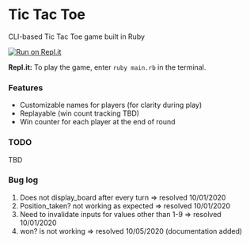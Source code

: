 # Tic Tac Toe
CLI-based Tic Tac Toe game built in Ruby

[![Run on Repl.it](https://repl.it/badge/github/fusakoo/tic-tac-toe)](https://repl.it/github/fusakoo/tic-tac-toe)

**Repl.it:** To play the game, enter `ruby main.rb` in the terminal.

### Features
- Customizable names for players (for clarity during play)
- Replayable (win count tracking TBD)
- Win counter for each player at the end of round

### TODO
TBD

### Bug log
1. Does not display_board after every turn => resolved 10/01/2020
2. Position_taken? not working as expected => resolved 10/01/2020
3. Need to invalidate inputs for values other than 1-9 => resolved 10/01/2020
4. won? is not working => resolved 10/05/2020 (documentation added)

